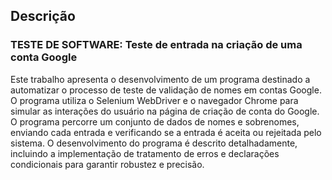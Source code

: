 ## Descrição

### TESTE DE SOFTWARE: Teste de entrada na criação de uma conta Google

Este trabalho apresenta o desenvolvimento de um programa destinado a automatizar o processo de teste de validação de nomes em contas Google. O programa utiliza o Selenium WebDriver e o navegador Chrome para simular as interações do usuário na página de criação de conta do Google. O programa percorre um conjunto de dados de nomes e sobrenomes, enviando cada entrada e verificando se a entrada é aceita ou rejeitada pelo sistema. O desenvolvimento do programa é descrito detalhadamente, incluindo a implementação de tratamento de erros e declarações condicionais para garantir robustez e precisão.
